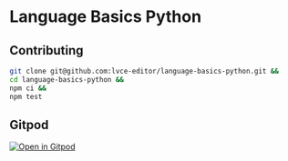 # Language Basics Python

## Contributing

```sh
git clone git@github.com:lvce-editor/language-basics-python.git &&
cd language-basics-python &&
npm ci &&
npm test
```

## Gitpod

[![Open in Gitpod](https://gitpod.io/button/open-in-gitpod.svg)](https://gitpod.io/#https://github.com/lvce-editor/language-basics-python)
